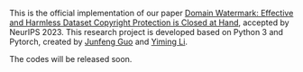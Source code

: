 This is the official implementation of our paper [Domain Watermark: Effective and Harmless Dataset Copyright Protection is Closed at Hand](), accepted by NeurIPS 2023. This research project is developed based on Python 3 and Pytorch, created by [Junfeng Guo](https://personal.utdallas.edu/~jxg170016/) and [Yiming Li](http://liyiming.tech/).

The codes will be released soon.
